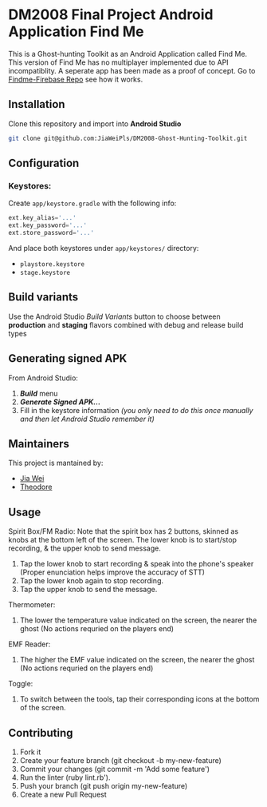 # DM2008 Final Project Android Application Find Me

This is a Ghost-hunting Toolkit as an Android Application called Find Me.
This version of Find Me has no multiplayer implemented due to API incompatiblity. A seperate app has been made as a proof of concept.
Go to [Findme-Firebase Repo](https://github.com/JiaWeiPls/DM2008-FindMe-Firebase) see how it works.

## Installation
Clone this repository and import into **Android Studio**
```bash
git clone git@github.com:JiaWeiPls/DM2008-Ghost-Hunting-Toolkit.git
```

## Configuration
### Keystores:
Create `app/keystore.gradle` with the following info:
```gradle
ext.key_alias='...'
ext.key_password='...'
ext.store_password='...'
```
And place both keystores under `app/keystores/` directory:
- `playstore.keystore`
- `stage.keystore`


## Build variants
Use the Android Studio *Build Variants* button to choose between **production** and **staging** flavors combined with debug and release build types


## Generating signed APK
From Android Studio:
1. ***Build*** menu
2. ***Generate Signed APK...***
3. Fill in the keystore information *(you only need to do this once manually and then let Android Studio remember it)*

## Maintainers
This project is mantained by:
* [Jia Wei](http://github.com/JiaWeiPls)
* [Theodore](http://github.com/theOrderOfLoki)

## Usage
Spirit Box/FM Radio:
Note that the spirit box has 2 buttons, skinned as knobs at the bottom left of the screen.
The lower knob is to start/stop recording, & the upper knob to send message.
1. Tap the lower knob to start recording & speak into the phone's speaker (Proper enunciation helps improve the accuracy of STT)
2. Tap the lower knob again to stop recording.
3. Tap the upper knob to send the message.

Thermometer:
1. The lower the temperature value indicated on the screen, the nearer the ghost (No actions requried on the players end)

EMF Reader:
1. The higher the EMF value indicated on the screen, the nearer the ghost (No actions requried on the players end)

Toggle:
1. To switch between the tools, tap their corresponding icons at the bottom of the screen.

## Contributing

1. Fork it
2. Create your feature branch (git checkout -b my-new-feature)
3. Commit your changes (git commit -m 'Add some feature')
4. Run the linter (ruby lint.rb').
5. Push your branch (git push origin my-new-feature)
6. Create a new Pull Request
